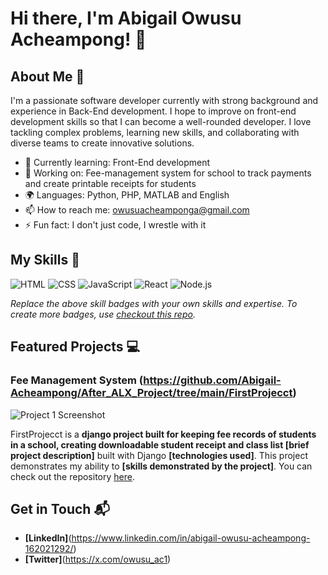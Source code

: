 # Hi there, I'm Abigail Owusu Acheampong! 👋

## About Me 🚀

I'm a passionate software developer currently with strong background and experience in Back-End development. I hope to improve on front-end development skills so that I can become a well-rounded developer. I love tackling complex problems, learning new skills, and collaborating with diverse teams to create innovative solutions.

- 🌱 Currently learning: Front-End development 
- 🔭 Working on: Fee-management system for school to track payments and create printable receipts for students
- 🌍 Languages: Python, PHP, MATLAB and English 
- 📫 How to reach me: owusuacheamponga@gmail.com
- ⚡ Fun fact: I don't just code, I wrestle with it

## My Skills 🧠

![HTML](https://img.shields.io/badge/-HTML-E34F26?style=flat-square&logo=html5&logoColor=white)
![CSS](https://img.shields.io/badge/-CSS-1572B6?style=flat-square&logo=css3&logoColor=white)
![JavaScript](https://img.shields.io/badge/-JavaScript-F7DF1E?style=flat-square&logo=javascript&logoColor=black)
![React](https://img.shields.io/badge/-React-61DAFB?style=flat-square&logo=react&logoColor=black)
![Node.js](https://img.shields.io/badge/-Node.js-339933?style=flat-square&logo=node.js&logoColor=white)

*Replace the above skill badges with your own skills and expertise. To create more badges, use [checkout this repo](https://github.com/alexandresanlim/Badges4-README.md-Profile).*

## Featured Projects 💻

### Fee Management System (https://github.com/Abigail-Acheampong/After_ALX_Project/tree/main/FirstProjecct)

![Project 1 Screenshot](project_1_screenshot_url)

FirstProjecct is a **django project built for keeping fee records of students in a school, creating downloadable student receipt and class list [brief project description]** built with Django **[technologies used]**. This project demonstrates my ability to **[skills demonstrated by the project]**. You can check out the repository [here](project_1_repository_link).

## Get in Touch 📬

- **[LinkedIn]**(https://www.linkedin.com/in/abigail-owusu-acheampong-162021292/)
- **[Twitter]**(https://x.com/owusu_ac1)


